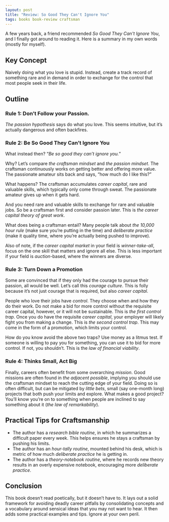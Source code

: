 ```yaml
---
layout: post
title: "Review: So Good They Can't Ignore You"
tags: books book-review craftsman
---
```


A few years back, a friend recommended *So Good They Can't Ignore
You*, and I finally got around to reading it. Here is a summary in my
own words (mostly for myself).

## Key Concept

Naively doing what you love is stupid. Instead, create a track record
of something rare and in demand in order to exchange for the control
that most people seek in their life.

## Outline

### Rule 1: Don’t Follow your Passion.

*The passion hypothesis* says do what you love. This seems intuitive,
but it’s actually dangerous and often backfires.

### Rule 2: Be So Good They Can’t Ignore You

What instead then? “*Be so good they can’t ignore you.*”

Why? Let’s compare *the craftsman mindset* and *the passion
mindset*. The craftsman continuously works on getting better and
offering more value. The passionate amateur sits back and says, “how
much do I like this?”

What happens? The craftsman accumulates *career capital*, rare and
valuable skills, which typically only come through sweat. The
passionate amateur gives up when it gets hard.

And you need rare and valuable skills to exchange for rare and
valuable jobs. So be a craftsman first and consider passion
later. This is *the career capital theory of great work*.

What does being a craftsman entail? Many people talk about *the 10,000
hour rule* (make sure you’re putting in the time) and *deliberate
practice* (make it quality time, where you’re actually being pushed to
improve).

Also of note, if the *career capital market* in your field is
*winner-take-all*, focus on the one skill that matters and ignore all
else.  This is less important if your field is *auction*-based, where
the winners are diverse.

### Rule 3: Turn Down a Promotion

Some are convinced that if they only had the courage to pursue their
passion, all would be well. Let’s call this *courage culture*. This is
folly because it’s not just courage that is required, but also
*career capital*.

People who love their jobs have *control*. They choose when and how
they do their work. Do not make a bid for more control without the
requisite career capital, however, or it will not be sustainable. This
is *the first control trap*. Once you do have the requisite *career
capital*, your employer will likely fight you from making a
change. This is *the second control trap*. This may come in the form
of a promotion, which limits your control.

How do you know avoid the above two traps? Use money as a litmus
test. If someone is willing to pay you for something, you can use it
to bid for more control. If not, you shouldn’t. This is the *law of
financial viability*.

### Rule 4: Thinks Small, Act Big

Finally, careers often benefit from some overarching *mission*. Good
missions are often found in *the adjacent possible*, implying you
should use the craftsman mindset to reach the cutting edge of your
field. Doing so is often difficult, but can be mitigated by *little
bets*, small (say one-month long) projects that both push your limits
and explore. What makes a good project? You’ll know you’re on to
something when people are inclined to say something about it (*the law
of remarkability*).

## Practical Tips for Craftsmanship

* The author has a *research bible routine*, in which he summarizes a difficult paper every week. This helps ensures he stays a craftsman by pushing his limits.
* The author has an *hour-tally routine*, mounted behind his desk, which is metric of how much *deliberate practice* he is getting in.
* The author has a *theory-notebook routine*, where he records new theory results in an overly expensive notebook, encouraging more *deliberate practice*.

## Conclusion

This book doesn’t read poetically, but it doesn’t have to. It lays out
a solid framework for avoiding deadly career pitfalls by consolidating
concepts and a vocabulary around sensical ideas that you may not want
to hear. It then adds some practical examples and tips.  Ignore at
your own peril.
